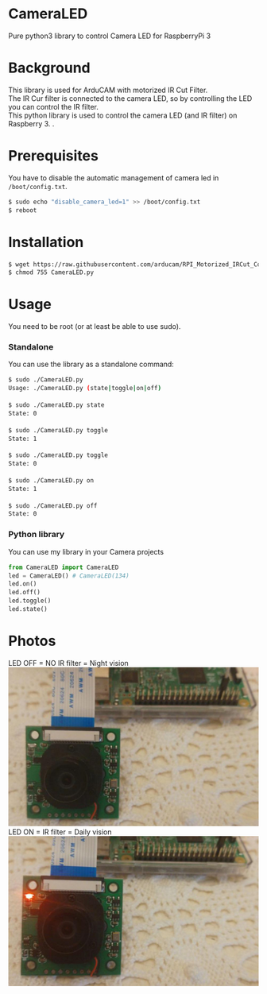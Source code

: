 # CameraLED
Pure python3 library to control Camera LED for RaspberryPi 3

# Background
This library is used for ArduCAM with motorized IR Cut Filter.  
The IR Cur filter is connected to the camera LED, so by controlling the LED you can control the IR filter.  
This python library is used to control the camera LED (and IR filter) on Raspberry 3.  .  

# Prerequisites
You have to disable the automatic management of camera led in `/boot/config.txt`.  
```bash
$ sudo echo "disable_camera_led=1" >> /boot/config.txt
$ reboot
```
# Installation
```bash
$ wget https://raw.githubusercontent.com/arducam/RPI_Motorized_IRCut_Control/master/CameraLED.py 
$ chmod 755 CameraLED.py
```

# Usage
You need to be root (or at least be able to use sudo).
### Standalone
You can use the library as a standalone command:
```bash
$ sudo ./CameraLED.py 
Usage: ./CameraLED.py (state|toggle|on|off)

$ sudo ./CameraLED.py state
State: 0

$ sudo ./CameraLED.py toggle
State: 1

$ sudo ./CameraLED.py toggle
State: 0

$ sudo ./CameraLED.py on    
State: 1

$ sudo ./CameraLED.py off
State: 0
```
### Python library
You can use my library in your Camera projects
```python
from CameraLED import CameraLED
led = CameraLED() # CameraLED(134)
led.on()
led.off()
led.toggle()
led.state()
```

# Photos
LED OFF = NO IR filter = Night vision  
![image](doc/led_off.jpg)  
LED ON = IR filter = Daily vision  
![image](doc/led_on.jpg)  
